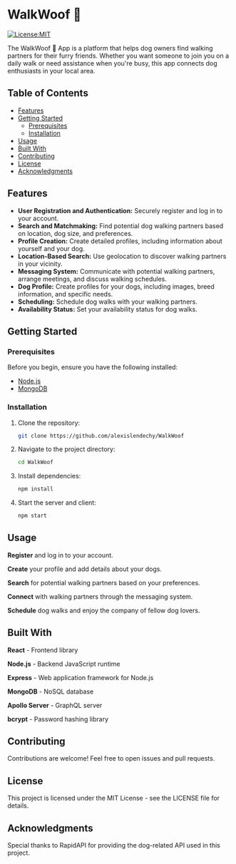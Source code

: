 # WalkWoof 🦮

[![License:MIT](https://img.shields.io/badge/License-MIT-yellow.svg)](https://opensource.org/license/mit/)

The WalkWoof 🦮 App is a platform that helps dog owners find walking partners for their furry friends. Whether you want someone to join you on a daily walk or need assistance when you're busy, this app connects dog enthusiasts in your local area.

## Table of Contents

- [Features](#features)
- [Getting Started](#getting-started)
  - [Prerequisites](#prerequisites)
  - [Installation](#installation)
- [Usage](#usage)
- [Built With](#built-with)
- [Contributing](#contributing)
- [License](#license)
- [Acknowledgments](#acknowledgments)

## Features

- **User Registration and Authentication:** Securely register and log in to your account.
- **Search and Matchmaking:** Find potential dog walking partners based on location, dog size, and preferences.
- **Profile Creation:** Create detailed profiles, including information about yourself and your dog.
- **Location-Based Search:** Use geolocation to discover walking partners in your vicinity.
- **Messaging System:** Communicate with potential walking partners, arrange meetings, and discuss walking schedules.
- **Dog Profile:** Create profiles for your dogs, including images, breed information, and specific needs.
- **Scheduling:** Schedule dog walks with your walking partners.
- **Availability Status:** Set your availability status for dog walks.

## Getting Started

### Prerequisites

Before you begin, ensure you have the following installed:

- [Node.js](https://nodejs.org/)
- [MongoDB](https://www.mongodb.com/try/download/community)

### Installation

1. Clone the repository:

   ```bash
   git clone https://github.com/alexislendechy/WalkWoof
2. Navigate to the project directory:
   
   ```bash
   cd WalkWoof
3. Install dependencies:
   ```bash
   npm install
4. Start the server and client:
   ```bash
   npm start
## Usage
**Register** and log in to your account.

**Create** your profile and add details about your dogs.

**Search** for potential walking partners based on your preferences.

**Connect** with walking partners through the messaging system.

**Schedule** dog walks and enjoy the company of fellow dog lovers.

## Built With
**React** - Frontend library

**Node.js** - Backend JavaScript runtime

**Express** - Web application framework for Node.js

**MongoDB** - NoSQL database

**Apollo Server** - GraphQL server

**bcrypt** - Password hashing library

## Contributing
Contributions are welcome! Feel free to open issues and pull requests.

## License
This project is licensed under the MIT License - see the LICENSE file for details.

## Acknowledgments
Special thanks to RapidAPI for providing the dog-related API used in this project.
